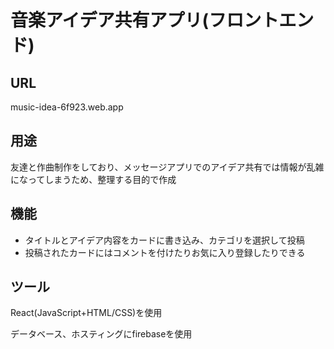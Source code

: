 # 音楽アイデア共有アプリ(フロントエンド)
## URL
music-idea-6f923.web.app
## 用途
友達と作曲制作をしており、メッセージアプリでのアイデア共有では情報が乱雑になってしまうため、整理する目的で作成
## 機能
- タイトルとアイデア内容をカードに書き込み、カテゴリを選択して投稿
- 投稿されたカードにはコメントを付けたりお気に入り登録したりできる
## ツール
React(JavaScript+HTML/CSS)を使用

データベース、ホスティングにfirebaseを使用
